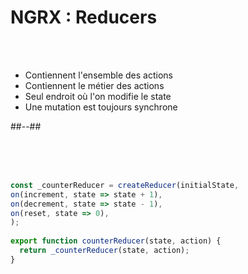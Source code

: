 <!-- .slide: class="two-column" -->
# NGRX : Reducers

<br/><br/>

- Contiennent l'ensemble des actions
- Contiennent le métier des actions
- Seul endroit où l'on modifie le state
- Une mutation est toujours synchrone

##--##
<!-- .slide: class="with-code inconsolata" -->
<br/><br/><br/>

```typescript
const _counterReducer = createReducer(initialState,
on(increment, state => state + 1),
on(decrement, state => state - 1),
on(reset, state => 0),
);
 
export function counterReducer(state, action) {
  return _counterReducer(state, action);
}
```
<!-- .element: class="big-code" -->
